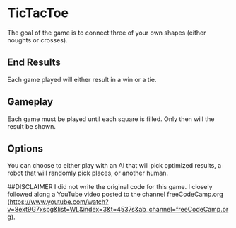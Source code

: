 # TicTacToe

The goal of the game is to connect three of your own shapes (either noughts or crosses). 

## End Results
Each game played will either result in a win or a tie.

## Gameplay
Each game must be played until each square is filled. Only then will the result be shown.

## Options
You can choose to either play with an AI that will pick optimized results, a robot that will randomly pick places, or another human. 

##DISCLAIMER
I did not write the original code for this game. I closely followed along a YouTube video posted to the channel freeCodeCamp.org (https://www.youtube.com/watch?v=8ext9G7xspg&list=WL&index=3&t=4537s&ab_channel=freeCodeCamp.org). 

